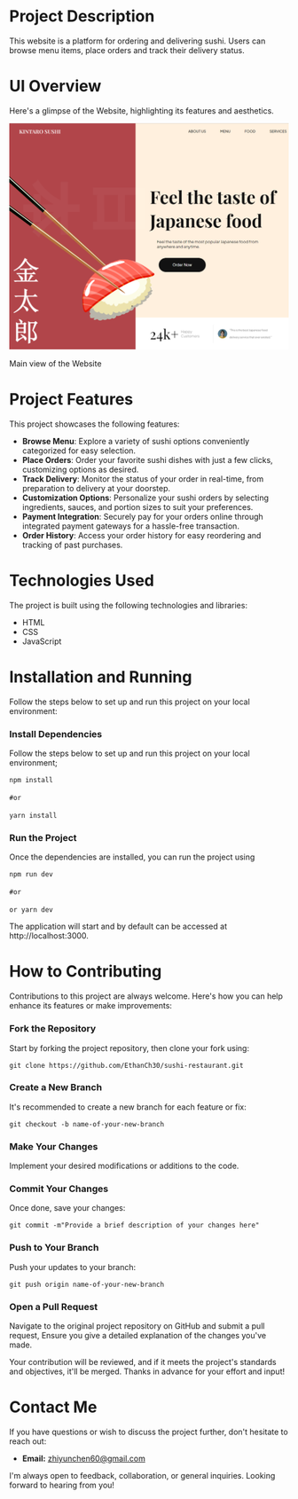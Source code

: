 # Project Description

This website is a platform for ordering and delivering sushi. Users can browse menu items, place orders and track their delivery status.

# UI Overview

Here's a glimpse of the Website, highlighting its features and aesthetics.

![Image text](https://github.com/EthanCh30/img-store/blob/master/img-storage/Sushi.png)

Main view of the Website

# Project Features

This project showcases the following features:

- **Browse Menu**: Explore a variety of sushi options conveniently categorized for easy selection.
- **Place Orders**: Order your favorite sushi dishes with just a few clicks, customizing options as desired.
- **Track Delivery**: Monitor the status of your order in real-time, from preparation to delivery at your doorstep.
- **Customization Options**: Personalize your sushi orders by selecting ingredients, sauces, and portion sizes to suit your preferences.
- **Payment Integration**: Securely pay for your orders online through integrated payment gateways for a hassle-free transaction.
- **Order History**: Access your order history for easy reordering and tracking of past purchases.





# Technologies Used

The project is built using the following technologies and libraries:

- HTML
- CSS
- JavaScript



# Installation and Running

Follow the steps below to set up and run this project on your local environment:

### Install Dependencies

Follow the steps below to set up and run this project on your local environment;

```
npm install

#or

yarn install
```



### Run the Project

Once the dependencies are installed, you can run the project using 

```
npm run dev

#or

or yarn dev
```

The application will start and by default can be accessed at http://localhost:3000.

# How to Contributing

Contributions to this project are always welcome. Here's how you can help enhance its features or make improvements:

### Fork the Repository

Start by forking the project repository, then clone your fork using:

```
git clone https://github.com/EthanCh30/sushi-restaurant.git
```

### Create a New Branch

It's recommended to create a new branch for each feature or fix:

```
git checkout -b name-of-your-new-branch
```

### Make Your Changes

Implement your desired modifications or additions to the code.

### Commit Your Changes

Once done, save your changes:

```
git commit -m"Provide a brief description of your changes here"
```



### Push to Your Branch

Push your updates to your branch:

```
git push origin name-of-your-new-branch
```

### Open a Pull Request

Navigate to the original project repository on GitHub and submit a pull request, Ensure you give a detailed explanation of the changes you've made.

Your contribution will be reviewed, and if it meets the project's standards and objectives, it'll be merged. Thanks in advance for your effort and input!

# Contact Me

If you have questions or wish to discuss the project further, don't hesitate to reach out:

- **Email:** zhiyunchen60@gmail.com

I'm always open to feedback, collaboration, or general inquiries. Looking forward to hearing from you!

